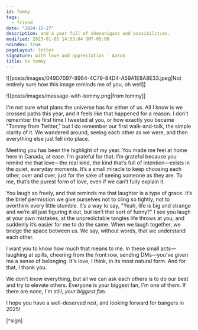 ```yaml
---
id: Tommy
tags:
  - friend
date: "2024-12-27"
description: and a year full of shenanigans and possibilities.
modified: 2025-01-05 14:53:04 GMT-05:00
noindex: true
pageLayout: letter
signature: with love and appreciation - Aaron
title: to tommy
---
```


![[posts/images/049D7097-9964-4C79-84D4-A59A1E8A8E33.jpeg|Not entirely sure how this image reminds me of you, oh well]]

![[posts/images/message-with-tommy.png|from tommy]]

I'm not sure what plans the universe has for either of us. All I know is we crossed paths this year, and it feels
like that happened for a reason. I don't remember the first time I tweeted at you, or how exactly you became "Tommy from Twitter," but I do remember our first walk-and-talk,
the simple clarity of it. We wandered around, seeing each other as we were, and then everything else just fell into place.

Meeting you has been the highlight of my year. You made me feel at home here in Canada, at ease. I’m grateful for that. I’m grateful because you remind me that
love—the real kind, the kind that’s full of intention—exists in the quiet, everyday moments. It’s a small miracle to keep choosing each other, over and over,
just for the sake of seeing someone as they are. To me, that’s the purest form of love, even if we can’t fully explain it.

You laugh so freely, and that reminds me that laughter is a type of grace. It’s the brief permission we give ourselves not to cling so tightly, not to overthink every little stumble. It’s a way to say,
"Yeah, life is big and strange and we’re all just figuring it out, but isn't that sort of funny?" I see you laugh at your own mistakes, at the unpredictable tangles life throws at you, and suddenly
it’s easier for me to do the same. When we laugh together, we bridge the space between us. We say, without words, that we understand each other.

I want you to know how much that means to me. In these small acts—laughing at spills, cheering from the front row, sending DMs—you've given me a sense of belonging. It's love, I think, in its most natural form. And for that, I thank you.

We don't know everything, but all we can ask each others is to do our best and try to elevate others. Everyone is your biggest fan, I'm one of them. If there are none, I'm still, _your biggest fan_.

I hope you have a well-deserved rest, and looking forward for bangers in 2025!

[^sign]
